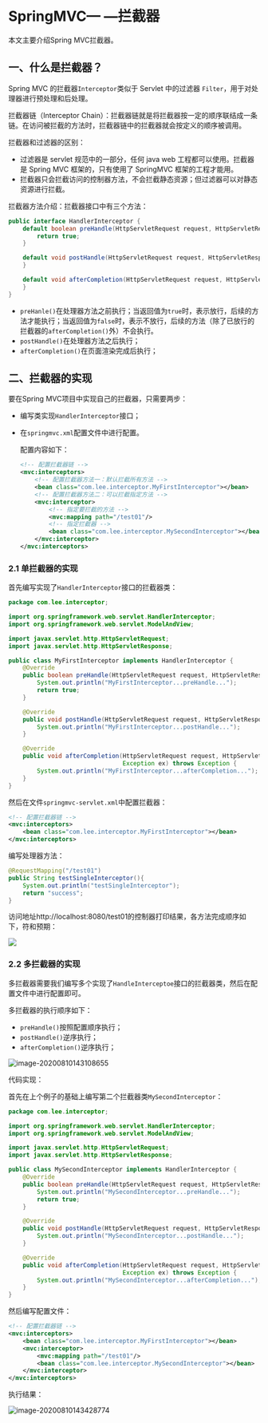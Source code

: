 # SpringMVC— —拦截器

本文主要介绍Spring MVC拦截器。



## 一、什么是拦截器？

Spring MVC 的拦截器`Interceptor`类似于 Servlet 中的过滤器 `Filter`，用于对处理器进行预处理和后处理。

拦截器链（Interceptor Chain）：拦截器链就是将拦截器按一定的顺序联结成一条链。在访问被拦截的方法时，拦截器链中的拦截器就会按定义的顺序被调用。

拦截器和过滤器的区别：

- 过滤器是 servlet 规范中的一部分，任何 java web 工程都可以使用。拦截器是 Spring MVC 框架的，只有使用了 SpringMVC 框架的工程才能用。
- 拦截器只会拦截访问的控制器方法，不会拦截静态资源；但过滤器可以对静态资源进行拦截。

拦截器方法介绍：拦截器接口中有三个方法：

```java
public interface HandlerInterceptor {
    default boolean preHandle(HttpServletRequest request, HttpServletResponse response, Object handler) throws Exception {
        return true;
    }

    default void postHandle(HttpServletRequest request, HttpServletResponse response, Object handler, @Nullable ModelAndView modelAndView) throws Exception {
    }

    default void afterCompletion(HttpServletRequest request, HttpServletResponse response, Object handler, @Nullable Exception ex) throws Exception {
    }
}
```

- `preHanle()`在处理器方法之前执行；当返回值为`true`时，表示放行，后续的方法才能执行；当返回值为`false`时，表示不放行，后续的方法（除了已放行的拦截器的`afterCompletion()`外）不会执行。
- `postHandle()`在处理器方法之后执行；
- `afterCompletion()`在页面渲染完成后执行；



## 二、拦截器的实现

要在Spring MVC项目中实现自己的拦截器，只需要两步：

- 编写类实现`HandlerInterceptor`接口；

- 在`springmvc.xml`配置文件中进行配置。

  配置内容如下：

  ```xml
  <!-- 配置拦截器链 -->
  <mvc:interceptors>
      <!-- 配置拦截器方法一：默认拦截所有方法 -->
      <bean class="com.lee.interceptor.MyFirstInterceptor"></bean>
      <!-- 配置拦截器方法二：可以拦截指定方法 -->
      <mvc:interceptor>
          <!-- 指定要拦截的方法 -->
          <mvc:mapping path="/test01"/>
          <!-- 指定拦截器 -->
          <bean class="com.lee.interceptor.MySecondInterceptor"></bean>
      </mvc:interceptor>
  </mvc:interceptors>
  ```

  

### 2.1 单拦截器的实现

首先编写实现了`HandlerInterceptor`接口的拦截器类：

```java
package com.lee.interceptor;

import org.springframework.web.servlet.HandlerInterceptor;
import org.springframework.web.servlet.ModelAndView;

import javax.servlet.http.HttpServletRequest;
import javax.servlet.http.HttpServletResponse;

public class MyFirstInterceptor implements HandlerInterceptor {
    @Override
    public boolean preHandle(HttpServletRequest request, HttpServletResponse response, Object handler) throws Exception {
        System.out.println("MyFirstInterceptor...preHandle...");
        return true;
    }

    @Override
    public void postHandle(HttpServletRequest request, HttpServletResponse response, Object handler, ModelAndView modelAndView) throws Exception {
        System.out.println("MyFirstInterceptor...postHandle...");
    }

    @Override
    public void afterCompletion(HttpServletRequest request, HttpServletResponse response, Object handler,
                                Exception ex) throws Exception {
        System.out.println("MyFirstInterceptor...afterCompletion...");
    }
}
```

然后在文件`springmvc-servlet.xml`中配置拦截器：

```xml
<!-- 配置拦截器链 -->
<mvc:interceptors>
    <bean class="com.lee.interceptor.MyFirstInterceptor"></bean>
</mvc:interceptors>
```

编写处理器方法：

```java
@RequestMapping("/test01")
public String testSingleInterceptor(){
    System.out.println("testSingleInterceptor");
    return "success";
}
```

访问地址http://localhost:8080/test01的控制器打印结果，各方法完成顺序如下，符和预期：

![](https://cdn.jsdelivr.net/gh/Lee-0o0/image-store/PicGo/2022-06-05/08d72e5846a9a10af9397c9c7d3900e6--9c54--image-20200810142512147.png)



### 2.2 多拦截器的实现

多拦截器需要我们编写多个实现了`HandleInterceptoe`接口的拦截器类，然后在配置文件中进行配置即可。

多拦截器的执行顺序如下：

- `preHandle()`按照配置顺序执行；
- `postHandle()`逆序执行；
- `afterCompletion()`逆序执行；

![image-20200810143108655](https://cdn.jsdelivr.net/gh/Lee-0o0/image-store/PicGo/2022-06-05/7c634f7090fda33ff0d026759982273f--bf60--image-20200810143108655.png)

代码实现：

首先在上个例子的基础上编写第二个拦截器类`MySecondInterceptor`：

```java
package com.lee.interceptor;

import org.springframework.web.servlet.HandlerInterceptor;
import org.springframework.web.servlet.ModelAndView;

import javax.servlet.http.HttpServletRequest;
import javax.servlet.http.HttpServletResponse;

public class MySecondInterceptor implements HandlerInterceptor {
    @Override
    public boolean preHandle(HttpServletRequest request, HttpServletResponse response, Object handler) throws Exception {
        System.out.println("MySecondInterceptor...preHandle...");
        return true;
    }

    @Override
    public void postHandle(HttpServletRequest request, HttpServletResponse response, Object handler, ModelAndView modelAndView) throws Exception {
        System.out.println("MySecondInterceptor...postHandle...");
    }

    @Override
    public void afterCompletion(HttpServletRequest request, HttpServletResponse response, Object handler,
                                Exception ex) throws Exception {
        System.out.println("MySecondInterceptor...afterCompletion...");
    }
}

```

然后编写配置文件：

```xml
<!-- 配置拦截器链 -->
<mvc:interceptors>
    <bean class="com.lee.interceptor.MyFirstInterceptor"></bean>
    <mvc:interceptor>
        <mvc:mapping path="/test01"/>
        <bean class="com.lee.interceptor.MySecondInterceptor"></bean>
    </mvc:interceptor>
</mvc:interceptors>
```

执行结果：

![image-20200810143428774](https://cdn.jsdelivr.net/gh/Lee-0o0/image-store/PicGo/2022-06-05/c972654bf8d14ece7cdb8d86bb7c2fc9--e7cf--image-20200810143428774.png)

